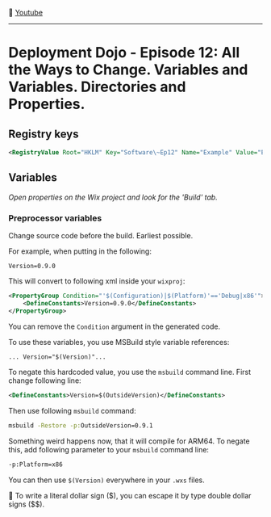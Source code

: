 :movie_camera: [Youtube](https://www.youtube.com/watch?v=g1PBKhq2oe8)

<hr/>

# Deployment Dojo - Episode 12: All the Ways to Change. Variables and Variables. Directories and Properties.

## Registry keys

```xml
<RegistryValue Root="HKLM" Key="Software\~Ep12" Name="Example" Value="Episode 12" />
```

## Variables

_Open properties on the Wix project and look for the 'Build' tab._

### Preprocessor variables

Change source code before the build. Earliest possible.

For example, when putting in the following:
```
Version=0.9.0
```

This will convert to following xml inside your `wixproj`: 
```xml
<PropertyGroup Condition="'$(Configuration)|$(Platform)'=='Debug|x86'">
    <DefineConstants>Version=0.9.0</DefineConstants>
</PropertyGroup>
```
You can remove the `Condition` argument in the generated code.

To use these variables, you use MSBuild style variable references:

```xml
... Version="$(Version)"...
```

To negate this hardcoded value, you use the `msbuild` command line.
First change following line:
```xml
<DefineConstants>Version=$(OutsideVersion)</DefineConstants>
```
Then use following `msbuild` command:

```cmd
msbuild -Restore -p:OutsideVersion=0.9.1
```

Something weird happens now, that it will compile for ARM64. To negate this, add following parameter to your `msbuild` command line:
```cmd
-p:Platform=x86
```

You can then use `$(Version)` everywhere in your `.wxs` files.

:speech_balloon: To write a literal dollar sign (\$), you can escape it by type double dollar signs (\$\$).